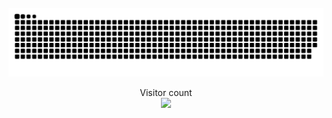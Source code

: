 
<br/>
<a href=#><img src="contributions.svg"></a>
<p align="center"> 
  Visitor count<br>
  <img src="https://profile-counter.glitch.me/mollybeach/count.svg" />
  <div margin="10px"
   <img src="./spv.gif" />
  </div>
  </p>

